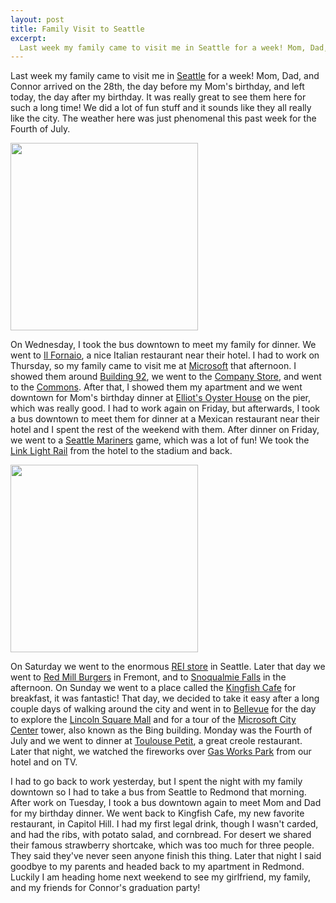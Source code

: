 ```yaml
--- 
layout: post
title: Family Visit to Seattle
excerpt:
  Last week my family came to visit me in Seattle for a week! Mom, Dad, and Connor arrived on the 28th, the day before my Mom's birthday, and left today, the day after my birthday. It was really great to see them here for such a long time! We did a lot of fun stuff and it sounds like they all really like the city. The weather here was just phenomenal this past week for the Fourth of July.
---
```

Last week my family came to visit me in <a href="http://www.seattle.gov/living/" target="_blank">Seattle</a> for a week! Mom, Dad, and Connor arrived on the 28th, the day before my Mom's birthday, and left today, the day after my birthday. It was really great to see them here for such a long time! We did a lot of fun stuff and it sounds like they all really like the city. The weather here was just phenomenal this past week for the Fourth of July.

<a href="http://mbmccormick.com/images/2011/07/268703_2214640812012_1427330284_2517172_1125276_n.jpg">
<img src="http://mbmccormick.com/images/2011/07/268703_2214640812012_1427330284_2517172_1125276_n.jpg" class="alignRight" width="300" />
</a>

On Wednesday, I took the bus downtown to meet my family for dinner. We went to <a href="http://www.ilfornaio.com/" target="_blank">Il Fornaio</a>, a nice Italian restaurant near their hotel. I had to work on Thursday, so my family came to visit me at <a href="http://www.microsoft.com/en-us/default.aspx" target="_blank">Microsoft</a> that afternoon. I showed them around <a href="http://www.microsoft.com/about/companyinformation/visitorcenter/en/us/location.aspx" target="_blank">Building 92</a>, we went to the <a href="https://shop.ecompanystore.com/mseppstore/Login.aspx" target="_blank">Company Store</a>, and went to the <a href="http://blogs.msdn.com/b/crm/archive/2009/04/20/the-microsoft-mall.aspx" target="_blank">Commons</a>. After that, I showed them my apartment and we went downtown for Mom's birthday dinner at <a href="http://www.elliottsoysterhouse.com/" target="_blank">Elliot's Oyster House</a> on the pier, which was really good. I had to work again on Friday, but afterwards, I took a bus downtown to meet them for dinner at a Mexican restaurant near their hotel and I spent the rest of the weekend with them. After dinner on Friday, we went to a <a href="http://seattle.mariners.mlb.com/index.jsp?c_id=sea" target="_blank">Seattle Mariners</a> game, which was a lot of fun! We took the <a href="http://www.soundtransit.org/Schedules/Central-Link-light-rail.xml" target="_blank">Link Light Rail</a> from the hotel to the stadium and back.

<a href="http://mbmccormick.com/images/2011/07/270138_2214631331775_1427330284_2517159_4716495_n.jpg">
<img src="http://mbmccormick.com/images/2011/07/270138_2214631331775_1427330284_2517159_4716495_n.jpg" class="alignLeft" width="300" />
</a>

On Saturday we went to the enormous <a href="http://www.rei.com/stores/11" target="_blank">REI store</a> in Seattle. Later that day we went to <a href="http://www.redmillburgers.com/" target="_blank">Red Mill Burgers</a> in Fremont, and to <a href="http://www.snoqualmiefalls.com/" target="_blank">Snoqualmie Falls</a> in the afternoon. On Sunday we went to a place called the <a href="http://thekingfishcafe.com/" target="_blank">Kingfish Cafe</a> for breakfast, it was fantastic! That day, we decided to take it easy after a long couple days of walking around the city and went in to <a href="http://www.ci.bellevue.wa.us/" target="_blank">Bellevue</a> for the day to explore the <a href="http://www.bellevuecollection.com/" target="_blank">Lincoln Square Mall</a> and for a tour of the <a href="https://foursquare.com/venue/152205" target="_blank">Microsoft City Center</a> tower, also known as the Bing building. Monday was the Fourth of July and we went to dinner at <a href="http://toulousepetit.com/" target="_blank">Toulouse Petit</a>, a great creole restaurant. Later that night, we watched the fireworks over <a href="http://www.seattle.gov/parks/park_detail.asp?ID=293" target="_blank">Gas Works Park</a> from our hotel and on TV.

I had to go back to work yesterday, but I spent the night with my family downtown so I had to take a bus from Seattle to Redmond that morning. After work on Tuesday, I took a bus downtown again to meet Mom and Dad for my birthday dinner. We went back to Kingfish Cafe, my new favorite restaurant, in Capitol Hill. I had my first legal drink, though I wasn't carded, and had the ribs, with potato salad, and cornbread. For desert we shared their famous strawberry shortcake, which was too much for three people. They said they've never seen anyone finish this thing. Later that night I said goodbye to my parents and headed back to my apartment in Redmond. Luckily I am heading home next weekend to see my girlfriend, my family, and my friends for Connor's graduation party!
